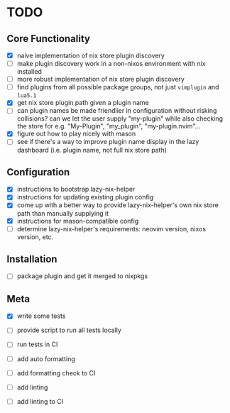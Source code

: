 # TODO

## Core Functionality

- [x] naive implementation of nix store plugin discovery
- [ ] make plugin discovery work in a non-nixos environment with nix installed
- [ ] more robust implementation of nix store plugin discovery
- [ ] find plugins from all possible package groups, not just `vimplugin` and `lua5.1`
- [x] get nix store plugin path given a plugin name
- [ ] can plugin names be made friendlier in configuration without risking collisions?
        can we let the user supply "my-plugin" while also checking the store for
        e.g. "My-Plugin", "my_plugin", "my-plugin.nvim"...
- [x] figure out how to play nicely with mason
- [ ] see if there's a way to improve plugin name display in the lazy dashboard (i.e. plugin name, not full nix store path)

## Configuration

- [x] instructions to bootstrap lazy-nix-helper
- [x] instructions for updating existing plugin config
- [x] come up with a better way to provide lazy-nix-helper's own nix store path than manually supplying it
- [x] instructions for mason-compatible config
- [ ] determine lazy-nix-helper's requirements: neovim version, nixos version, etc.

## Installation

- [ ] package plugin and get it merged to nixpkgs

## Meta

- [x] write some tests
- [ ] provide script to run all tests locally
- [ ] run tests in CI
- [ ] add auto formatting
- [ ] add formatting check to CI
- [ ] add linting
- [ ] add linting to CI

